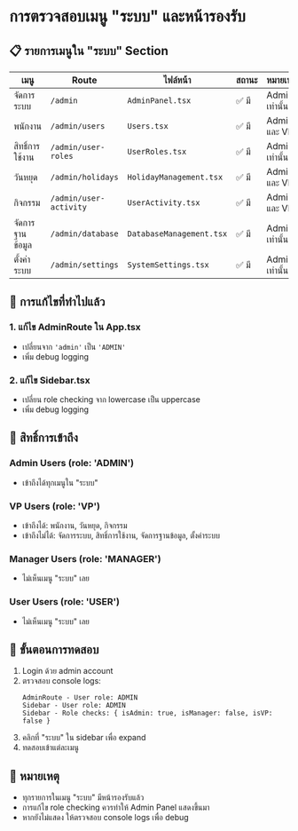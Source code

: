 # การตรวจสอบเมนู "ระบบ" และหน้ารองรับ

## 📋 รายการเมนูใน "ระบบ" Section

| เมนู | Route | ไฟล์หน้า | สถานะ | หมายเหตุ |
|------|-------|----------|-------|----------|
| จัดการระบบ | `/admin` | `AdminPanel.tsx` | ✅ มี | Admin เท่านั้น |
| พนักงาน | `/admin/users` | `Users.tsx` | ✅ มี | Admin และ VP |
| สิทธิ์การใช้งาน | `/admin/user-roles` | `UserRoles.tsx` | ✅ มี | Admin เท่านั้น |
| วันหยุด | `/admin/holidays` | `HolidayManagement.tsx` | ✅ มี | Admin และ VP |
| กิจกรรม | `/admin/user-activity` | `UserActivity.tsx` | ✅ มี | Admin และ VP |
| จัดการฐานข้อมูล | `/admin/database` | `DatabaseManagement.tsx` | ✅ มี | Admin เท่านั้น |
| ตั้งค่าระบบ | `/admin/settings` | `SystemSettings.tsx` | ✅ มี | Admin เท่านั้น |

## 🔧 การแก้ไขที่ทำไปแล้ว

### 1. แก้ไข AdminRoute ใน App.tsx
- เปลี่ยนจาก `'admin'` เป็น `'ADMIN'`
- เพิ่ม debug logging

### 2. แก้ไข Sidebar.tsx
- เปลี่ยน role checking จาก lowercase เป็น uppercase
- เพิ่ม debug logging

## 🎯 สิทธิ์การเข้าถึง

### Admin Users (role: 'ADMIN')
- เข้าถึงได้ทุกเมนูใน "ระบบ"

### VP Users (role: 'VP')
- เข้าถึงได้: พนักงาน, วันหยุด, กิจกรรม
- เข้าถึงไม่ได้: จัดการระบบ, สิทธิ์การใช้งาน, จัดการฐานข้อมูล, ตั้งค่าระบบ

### Manager Users (role: 'MANAGER')
- ไม่เห็นเมนู "ระบบ" เลย

### User Users (role: 'USER')
- ไม่เห็นเมนู "ระบบ" เลย

## 🚀 ขั้นตอนการทดสอบ

1. Login ด้วย admin account
2. ตรวจสอบ console logs:
   ```
   AdminRoute - User role: ADMIN
   Sidebar - User role: ADMIN
   Sidebar - Role checks: { isAdmin: true, isManager: false, isVP: false }
   ```
3. คลิกที่ "ระบบ" ใน sidebar เพื่อ expand
4. ทดสอบเข้าแต่ละเมนู

## 📝 หมายเหตุ

- ทุกรายการในเมนู "ระบบ" มีหน้ารองรับแล้ว
- การแก้ไข role checking ควรทำให้ Admin Panel แสดงขึ้นมา
- หากยังไม่แสดง ให้ตรวจสอบ console logs เพื่อ debug 